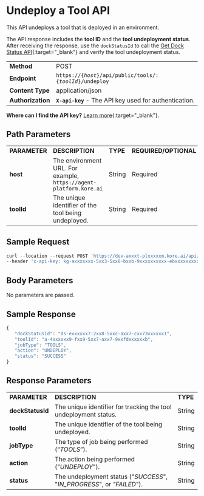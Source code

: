 # Undeploy a Tool API

This API undeploys a tool that is deployed in an environment. 

The API response includes the **tool ID** and the **tool undeployment status**. After receiving the response, use the <code>dockStatusId</code> to call the [Get Dock Status API](../apis-list/get-dock-status.md){:target="_blank"} and verify the tool undeployment status.


<table>
  <tr>
   <td><strong>Method</strong>
   </td>
   <td>POST
   </td>
  </tr>
  <tr>
   <td><strong>Endpoint</strong>
   </td>
   <td><code>https://{<em>host</em>}/api/public/tools/:{<em>toolId</em>}/undeploy</code>
   </td>
  </tr>
  <tr>
   <td><strong>Content Type</strong>
   </td>
   <td>application/json
   </td>
  </tr>
  <tr>
   <td><strong>Authorization</strong>
   </td>
   <td><strong><code>X-api-key</code></strong> - The API key used for authentication.
   </td>
  </tr>
</table>

**Where can I find the API key?** [Learn more](../overview.md/#how-to-find-the-api-key){:target="_blank"}.

## Path Parameters

<table>
  <tr>
   <td><strong>PARAMETER</strong>
   </td>
   <td><strong>DESCRIPTION</strong>
   </td>
   <td><strong>TYPE</strong>
   </td>
   <td><strong>REQUIRED/OPTIONAL</strong>
   </td>
  </tr>
  <tr>
   <td><strong>host</strong>
   </td>
   <td>The environment URL. For example, <code>https://agent-platform.kore.ai</code>
   </td>
   <td>String
   </td>
   <td>Required
   </td>
  </tr>
  <tr>
   <td><strong>toolId</strong>
   </td>
   <td>The unique identifier of the tool being undeployed.
   </td>
   <td>String
   </td>
   <td>Required
   </td>
  </tr>
</table>

## Sample Request

```js
curl --location --request POST 'https://dev-axxxt-plxxxxxm.kore.ai/api/public/tools/a-0xxxxxxxxxxxxxxxxxxe/undeploy' \
--header 'x-api-key: kg-axxxxxxx-5xx3-5xx8-bxxb-9xxxxxxxxxx-ebxxxxxxxxxxx3'
```

## Body Parameters

No parameters are passed.

## Sample Response

```js
{
   "dockStatusId": "ds-exxxxxx7-2xx8-5xxc-axx7-cxx73xxxxxx1",
   "toolId": "a-4xxxxxx9-fxx9-5xx7-axx7-9xxfdxxxxxxb",
   "jobType": "TOOLS",
   "action": "UNDEPLOY",
   "status": "SUCCESS"
}
```

## Response Parameters

<table>
  <tr>
   <td><strong>PARAMETER</strong>
   </td>
   <td><strong>DESCRIPTION</strong>
   </td>
   <td><strong>TYPE</strong>
   </td>
  </tr>
  <tr>
   <td><strong>dockStatusId</strong>
   </td>
   <td>The unique identifier for tracking the tool undeployment status.
   </td>
   <td>String
   </td>
  </tr>
  <tr>
   <td><strong>toolId</strong>
   </td>
   <td>The unique identifier of the tool being undeployed.
   </td>
   <td>String
   </td>
  </tr>
  <tr>
   <td><strong>jobType</strong>
   </td>
   <td>The type of job being performed (“<em>TOOLS</em>”).
   </td>
   <td>String
   </td>
  </tr>
  <tr>
   <td><strong>action</strong>
   </td>
   <td>The action being performed ("<em>UNDEPLOY</em>").
   </td>
   <td>String
   </td>
  </tr>
  <tr>
   <td><strong>status</strong>
   </td>
   <td>The undeployment status ("<em>SUCCESS</em>", "<i>IN_PROGRESS</i>", or <em>"FAILED</em>").
   </td>
   <td>String
   </td>
  </tr>
</table>